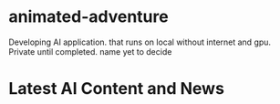 # animated-adventure
Developing AI application. that runs on local without internet and gpu. Private until completed. name yet to decide

# Latest AI Content and News

<!-- AI-CONTENT-LIST:START -->
<!-- AI-CONTENT-LIST:END -->

<!-- MEDIUM-CONTENT-LIST:START -->
<!-- MEDIUM-CONTENT-LIST:END -->